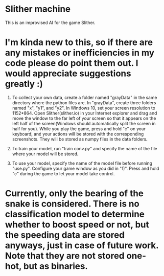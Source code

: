 # Slither machine

This is an improvised AI for the game Slither. 
# I'm kinda new to this, so if there are any mistakes or inefficiencies in my code please do point them out. I would appreciate suggestions greatly :)

1) To collect your own data, create a folder named "grayData" in the same directory where the python files are. In "grayData", create three folders named "x", "y1", and "y2". In Windows 10, set your screen resolution to 1152*864. Open Slither(slither.io) in your Internet explorer and drag and move the window to the far left of your screen so that it appears on the left half of the screen(Windows should automatically split the screen in half for you). While you play the game, press and hold "c" on your keyboard, and your actions will be stored with the corresponding screenshots. They will be stored as numpy files in the data folders.

2) To train your model, run "train conv.py" and specify the name of the file where your model will be stored.

3) To use your model, specify the name of the model file before running "use.py". Configure your game window as you did in "1)". Press and hold "c" during the game to let your model take control.

# Currently, only the bearing of the snake is considered. There is no classification model to determine whether to boost speed or not, but the speeding data are stored anyways, just in case of future work. Note that they are not stored one-hot, but as binaries.
